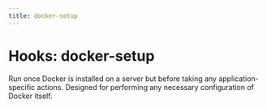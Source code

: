 ```yaml
---
title: docker-setup
---
```


# Hooks: docker-setup

Run once Docker is installed on a server but before taking any application-specific actions. Designed for performing any necessary configuration of Docker itself.
